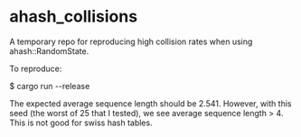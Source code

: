 # ahash_collisions
A temporary repo for reproducing high collision rates when using ahash::RandomState.

To reproduce:

$ cargo run --release

The expected average sequence length should be 2.541.  However, with this seed
(the worst of 25 that I tested), we see average sequence length > 4.  This is
not good for swiss hash tables.
